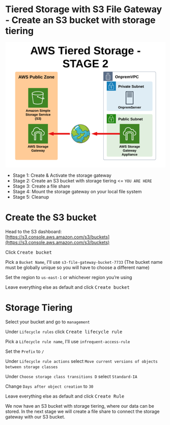 # Tiered Storage with S3 File Gateway - Create an S3 bucket with storage tiering

![Architecture](https://github.com/fldbock/aws-tiered-storage/blob/main/02_LABINSTRUCTIONS/STAGE2.png)

- Stage 1: Create & Activate the storage gateway
- Stage 2: Create an S3 bucket with storage tiering <= `YOU ARE HERE`
- Stage 3: Create a file share
- Stage 4: Mount the storage gateway on your local file system
- Stage 5: Cleanup

# Create the S3 bucket
Head to the S3 dashboard: [https://s3.console.aws.amazon.com/s3/buckets](https://s3.console.aws.amazon.com/s3/buckets)

Click <kbd>Create bucket</kbd>

Pick a `Bucket Name`, I'll use `s3-file-gateway-bucket-7733` (The bucket name must be globally unique so you will have to choose a different name)

Set the region to `us-east-1` or whichever region you’re using

Leave everything else as default and click <kbd>Create bucket</kbd>

# Storage Tiering

Select your bucket and go to `management`

Under `Lifecycle rules` click <kbd>Create lifecycle rule</kbd>  

Pick a `Lifecycle rule name`, I'll use `infrequent-access-rule`

Set the `Prefix` to `/`

Under `Lifecycle rule actions` select `Move current versions of objects between storage classes`

Under `Choose storage class transitions
D` select `Standard-IA` 

Change `Days after object creation` to `30`

Leave everything else as default and click <kbd>Create Rule</kbd>

We now have an S3 bucket with storage tiering, where our data can be stored.
In the next stage we will create a file share to connect the storage gateway with our S3 bucket.